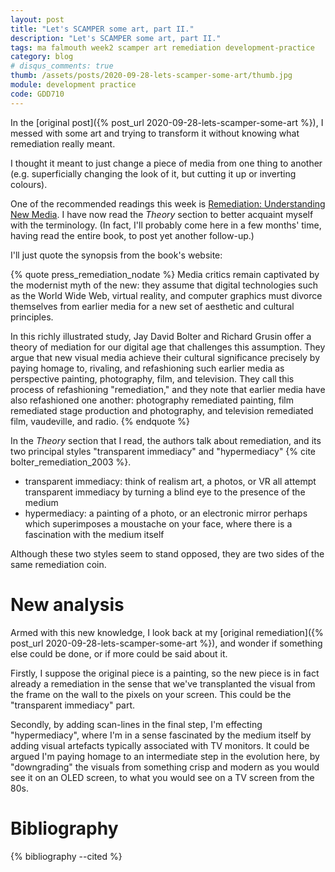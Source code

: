 ```yaml
---
layout: post
title: "Let's SCAMPER some art, part II."
description: "Let's SCAMPER some art, part II."
tags: ma falmouth week2 scamper art remediation development-practice
category: blog
# disqus_comments: true
thumb: /assets/posts/2020-09-28-lets-scamper-some-art/thumb.jpg
module: development practice
code: GDD710
---
```


In the [original post]({% post_url 2020-09-28-lets-scamper-some-art %}), I messed with some art and trying to transform it without knowing what remediation really meant.

I thought it meant to just change a piece of media from one thing to another (e.g. superficially changing the look of it, but cutting it up or inverting colours).

One of the recommended readings this week is [Remediation: Understanding New Media](https://mitpress.mit.edu/books/remediation). I have now read the _Theory_ section to better acquaint myself with the terminology. (In fact, I'll probably come here in a few months' time, having read the entire book, to post yet another follow-up.)

I'll just quote the synopsis from the book's website:

{% quote press_remediation_nodate %}
Media critics remain captivated by the modernist myth of the new: they assume that digital technologies such as the <span class="highlight">World Wide Web, virtual reality, and computer graphics must divorce themselves from earlier media for a new set of aesthetic and cultural principles</span>.

In this richly illustrated study, Jay David Bolter and Richard Grusin offer a theory of mediation for our digital age that challenges this assumption. They argue that <span class="highlight">new visual media achieve their cultural significance precisely by paying homage to, rivaling, and refashioning</span> such earlier media as perspective painting, photography, film, and television. They call this process of refashioning "remediation," and they note that earlier media have also refashioned one another: photography remediated painting, film remediated stage production and photography, and television remediated film, vaudeville, and radio.
{% endquote %}

In the _Theory_ section that I read, the authors talk about remediation, and its two principal styles "transparent immediacy" and "hypermediacy" {% cite bolter_remediation_2003 %}.
- transparent immediacy: think of realism art, a photos, or VR all <span class="highlight">attempt transparent immediacy by turning a blind eye to the presence of the medium</span>
- hypermediacy: a painting of a photo, or an electronic mirror perhaps which superimposes a moustache on your face, where there <span class="highlight">is a fascination with the medium itself</span>

Although these two styles seem to stand opposed, they are two sides of the same remediation coin.

# New analysis

Armed with this new knowledge, I look back at my [original remediation]({% post_url 2020-09-28-lets-scamper-some-art %}), and wonder if something else could be done, or if more could be said about it.

Firstly, I suppose the original piece is a painting, so the new piece is in fact already a remediation in the sense that we've transplanted the visual from the frame on the wall to the pixels on your screen. This could be the "transparent immediacy" part.

Secondly, by adding scan-lines in the final step, I'm effecting "hypermediacy", where I'm in a sense fascinated by the medium itself by adding visual artefacts typically associated with TV monitors. It could be argued I'm paying homage to an intermediate step in the evolution here, by "downgrading" the visuals from something crisp and modern as you would see it on an OLED screen, to what you would see on a TV screen from the 80s.
 
# Bibliography

{% bibliography --cited %}